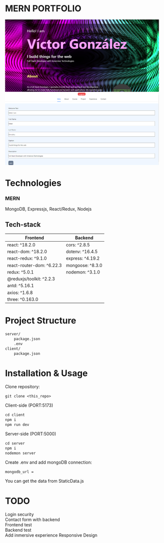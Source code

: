 # MERN PORTFOLIO

![](/client/public/image0.png)
![](/client/public/image6.png)

# Technologies 
### MERN 
MongoDB, Expressjs, React/Redux, Nodejs

## Tech-stack
| Frontend        | Backend        |
|-----------------|----------------|
| react: ^18.2.0  | cors: ^2.8.5   |
| react-dom: ^18.2.0 | dotenv: ^16.4.5 |
| react-redux: ^9.1.0 | express: ^4.19.2 |
| react-router-dom: ^6.22.3 | mongoose: ^8.3.0 |
| redux: ^5.0.1   | nodemon: ^3.1.0 |
| @reduxjs/toolkit: ^2.2.3 |               |
| antd: ^5.16.1   |               |
| axios: ^1.6.8   |               |
| three: ^0.163.0 |               |




# Project Structure
```
server/
    package.json  
    .env
client/
    package.json
```
# Installation & Usage
Clone repository:
```
git clone <this_repo>
```
Client-side (PORT:5173)
```
cd client
npm i
npm run dev
```
Server-side (PORT:5000)
```
cd server
npm i
nodemon server
```
Create .env and add mongoDB connection:
```
mongodb_url =
 ```

You can get the data from StaticData.js
# TODO
Login security  
Contact form with backend  
Frontend test  
Backend test  
Add inmersive experience
Responsive Design  







